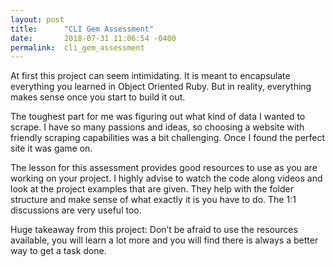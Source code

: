 ```yaml
---
layout: post
title:      "CLI Gem Assessment"
date:       2018-07-31 11:06:54 -0400
permalink:  cli_gem_assessment
---
```



At first this project can seem intimidating. It is meant to encapsulate everything you learned in Object Oriented Ruby. But in reality, everything makes sense once you start to build it out. 

The toughest part for me was figuring out what kind of data I wanted to scrape. I have so many passions and ideas, so choosing a website with friendly scraping capabilities was a bit challenging. Once I found the perfect site it was game on. 

The lesson for this assessment provides good resources to use as you are working on your project. I highly advise to watch the code along videos and look at the project examples that are given. They help with the folder structure and make sense of what exactly it is you have to do. 
The 1:1 discussions are very useful too. 

Huge takeaway from this project: Don’t be afraid to use the resources available, you will learn a lot more and you will find there is always a better way to get a task done. 

